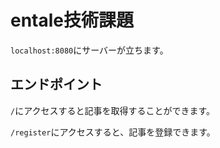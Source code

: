 # entale技術課題

`localhost:8080`にサーバーが立ちます。

## エンドポイント

`/`にアクセスすると記事を取得することができます。

`/register`にアクセスすると、記事を登録できます。
